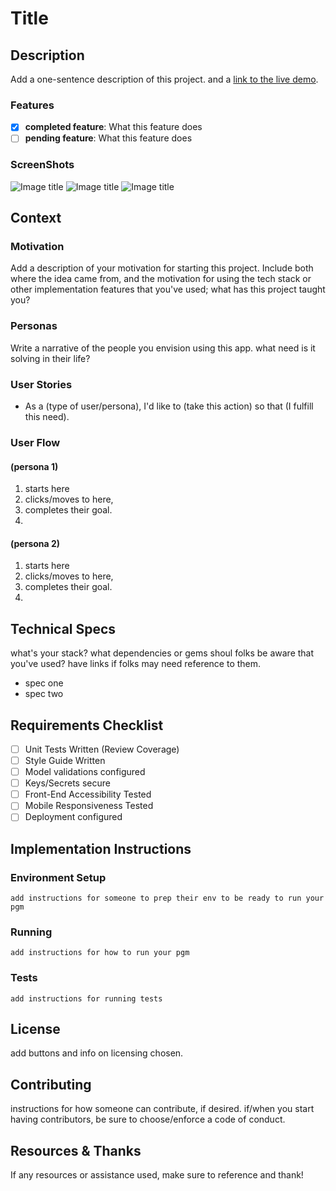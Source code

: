 # Title

## Description
Add a one-sentence description of this project. and a [link to the live demo](#).

### Features
- [x] **completed feature**: What this feature does
- [ ] **pending feature**: What this feature does

### ScreenShots
![Image title](imagelink.jpg)
![Image title](imagelink.jpg)
![Image title](imagelink.jpg)

## Context
### Motivation
Add a description of your motivation for starting this project. Include both where the idea came from, and the motivation for using the tech stack or other implementation features that you've used; what has this project taught you?

### Personas
Write a narrative of the people you envision using this app. what need is it solving in their life?

### User Stories
- As a (type of user/persona), I'd like to (take this action) so that (I fulfill this need).

### User Flow

#### (persona 1)
 1. starts here
 2. clicks/moves to here,
 3. completes their goal.
 4.

#### (persona 2)
 1. starts here
 2. clicks/moves to here,
 3. completes their goal.
 4.

## Technical Specs
what's your stack? what dependencies or gems shoul folks be aware that you've used? have links if folks may need reference to them.
- spec one
- spec two

## Requirements Checklist
- [ ] Unit Tests Written (Review Coverage)
- [ ] Style Guide Written
- [ ] Model validations configured
- [ ] Keys/Secrets secure
- [ ] Front-End Accessibility Tested
- [ ] Mobile Responsiveness Tested
- [ ] Deployment configured

## Implementation Instructions
### Environment Setup
```
add instructions for someone to prep their env to be ready to run your pgm
```
### Running
```
add instructions for how to run your pgm
```
### Tests
```
add instructions for running tests
```
## License
add buttons and info on licensing chosen.

## Contributing
instructions for how someone can contribute, if desired.
if/when you start having contributors, be sure to choose/enforce a code of conduct.

## Resources & Thanks
If any resources or assistance used, make sure to reference and thank!
